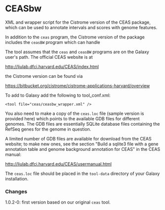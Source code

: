 CEASbw
======

XML and wrapper script for the Cistrome version of the CEAS package, which can be
used to annotate intervals and scores with genome features.

In addition to the `ceas` program, the Cistrome version of the package includes the
`ceasBW` program which can handle

The tool assumes that the `ceas` and `ceasBW` programs are on the Galaxy user's
path. The official CEAS website is at

<http://liulab.dfci.harvard.edu/CEAS/index.html>

the Cistrome version can be found via

<https://bitbucket.org/cistrome/cistrome-applications-harvard/overview>

To add to Galaxy add the following to tool_conf.xml:

    <tool file="ceas/ceasbw_wrapper.xml" />

You also need to make a copy of the `ceas.loc` file (sample version is provided
here) which points to the available GDB files for different genomes. The GDB files
are essentially SQLite database files containing the RefSeq genes for the genome
in question.

A limited number of GDB files are available for download from the CEAS website; to
make new ones, see the section "Build a sqlite3 file with a gene annotation table
and genome background annotation for CEAS" in the CEAS manual:

<http://liulab.dfci.harvard.edu/CEAS/usermanual.html>

The `ceas.loc` file should be placed in the `tool-data` directory of your Galaxy
installation.

### Changes ###

1.0.2-0: first version based on our original `ceas` tool.
